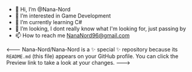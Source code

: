 - 👋 Hi, I’m @Nana-Nord
- 👀 I’m interested in Game Development
- 🌱 I’m currently learning C#
- 💞️ I’m looking, I dont really know what I'm looking for, just passing by 
- 📫 How to reach me NanaNord96@gmail.com

<---
Nana-Nord/Nana-Nord is a ✨ special ✨ repository because its `README.md` (this file) appears on your GitHub profile.
You can click the Preview link to take a look at your changes.
--->
